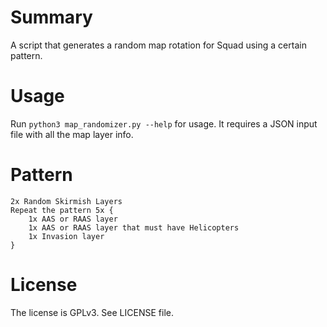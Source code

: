 # Summary
A script that generates a random map rotation for Squad using a certain pattern.

# Usage
Run `python3 map_randomizer.py --help` for usage. It requires a JSON input file with all the map layer info.

# Pattern
    2x Random Skirmish Layers
    Repeat the pattern 5x {
        1x AAS or RAAS layer
        1x AAS or RAAS layer that must have Helicopters
        1x Invasion layer
    }

# License
The license is GPLv3. See LICENSE file.
